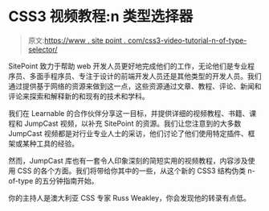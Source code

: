 # CSS3 视频教程:n 类型选择器

> 原文:[https://www . site point . com/css3-video-tutorial-n-of-type-selector/](https://www.sitepoint.com/css3-video-tutorial-nth-of-type-selector/)

SitePoint 致力于帮助 web 开发人员更好地完成他们的工作，无论他们是专业程序员、多面手程序员、专注于设计的前端开发人员还是其他类型的开发人员。我们通过提供基于网络的资源来做到这一点，这些资源通过文章、教程、评论、新闻和评论来探索和解释新的和现有的技术和学科。

我们在 Learnable 的合作伙伴分享这一目标，并提供详细的视频教程、书籍、课程和 JumpCast 视频，以补充 SitePoint 的资源。我们让您注意到的大多数 JumpCast 视频都是对行业专业人士的采访，他们讨论了他们使用特定插件、框架或某种工具的经验。

然而，JumpCast 库也有一套令人印象深刻的简短实用的视频教程，内容涉及使用 CSS 的各个方面。我们将带给你其中的一些，从这个新的 CSS3 结构伪类 n-of-type 的五分钟指南开始。

你的主持人是澳大利亚 CSS 专家 Russ Weakley，你会发现他的转录有点低。